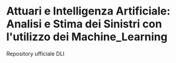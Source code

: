 # Attuari e Intelligenza Artificiale: Analisi e Stima dei Sinistri con l'utilizzo dei Machine_Learning
Repository ufficiale DLI
